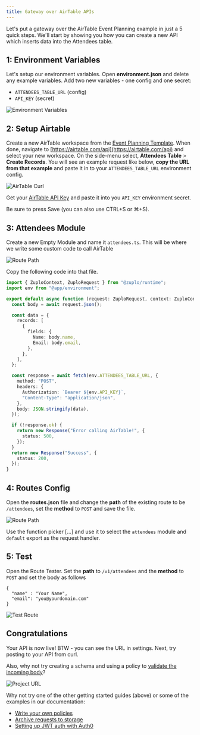 ```yaml
---
title: Gateway over AirTable APIs
---
```


Let's put a gateway over the AirTable Event Planning example in just a 5 quick
steps. We'll start by showing you how you can create a new API which inserts
data into the Attendees table.

## 1: Environment Variables

Let's setup our environment variables. Open **environment.json** and delete any
example variables. Add two new variables - one config and one secret:

- `ATTENDEES_TABLE_URL` (config)
- `API_KEY` (secret)

![Environment Variables](/media/quickstarts/gateway-over-airtable/environment-variables.png)

## 2: Setup Airtable

Create a new AirTable workspace from the
[Event Planning Template](https://www.airtable.com/templates/featured/exppdJtYjEgfmd6Sq/event-planning).
When done, navigate to [https://airtable.com/api](https://airtable.com/api) and
select your new workspace. On the side-menu select, **Attendees Table** >
**Create Records**. You will see an example request like below, **copy the URL
from that example** and paste it in to your `ATTENDEES_TABLE_URL` environment
config.

![AirTable Curl](/media/quickstarts/gateway-over-airtable/airtable-curl.png)

Get your
[AirTable API Key](https://support.airtable.com/hc/en-us/articles/219046777-How-do-I-get-my-API-key-)
and paste it into you `API_KEY` environment secret.

Be sure to press Save (you can also use CTRL+S or ⌘+S).

## 3: Attendees Module

Create a new Empty Module and name it `attendees.ts`. This will be where we
write some custom code to call AirTable

![Route Path](/media/quickstarts/create-new-empty-module.gif)

Copy the following code into that file.

```ts
import { ZuploContext, ZuploRequest } from "@zuplo/runtime";
import env from "@app/environment";

export default async function (request: ZuploRequest, context: ZuploContext) {
  const body = await request.json();

  const data = {
    records: [
      {
        fields: {
          Name: body.name,
          Email: body.email,
        },
      },
    ],
  };

  const response = await fetch(env.ATTENDEES_TABLE_URL, {
    method: "POST",
    headers: {
      Authorization: `Bearer ${env.API_KEY}`,
      "Content-Type": "application/json",
    },
    body: JSON.stringify(data),
  });

  if (!response.ok) {
    return new Response("Error calling AirTable!", {
      status: 500,
    });
  }
  return new Response("Success", {
    status: 200,
  });
}
```

## 4: Routes Config

Open the **routes.json** file and change the **path** of the existing route to
be `/attendees`, set the **method** to `POST` and save the file.

![Route Path](/media/quickstarts/gateway-over-airtable/route-path.png)

Use the function picker [...] and use it to select the `attendees` module and
`default` export as the request handler.

## 5: Test

Open the Route Tester. Set the **path** to `/v1/attendees`
and the **method** to `POST` and set the body as follows

```
{
  "name" : "Your Name",
  "email": "you@yourdomain.com"
}
```

![Test Route](/media/quickstarts/gateway-over-airtable/test-route.png)

## Congratulations

Your API is now live! BTW - you can see the URL in settings. Next, try posting
to your API from curl.

Also, why not try creating a schema and using a policy to
[validate the incoming body](../policies/validate-json-schema-inbound.md)?

![Project URL](/media/getting-started-hello-world/project-url.png)

Why not try one of the other getting started guides (above) or some of the
examples in our documentation:

- [Write your own policies](../overview/policies.md)
- [Archive requests to storage](../examples/archiving-requests-to-storage.md)
- [Setting up JWT auth with Auth0](../policies/auth0-jwt-auth-inbound.md)
